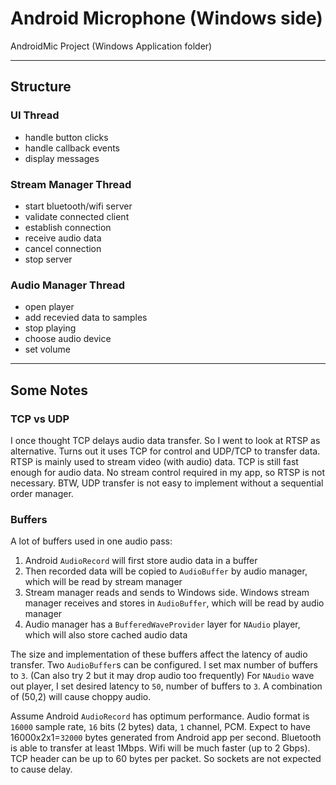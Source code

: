 # Android Microphone (Windows side)  

AndroidMic Project (Windows Application folder)  

------

## Structure

### UI Thread  

* handle button clicks  
* handle callback events  
* display messages  

### Stream Manager Thread  

* start bluetooth/wifi server  
* validate connected client  
* establish connection  
* receive audio data  
* cancel connection  
* stop server  

### Audio Manager Thread  

* open player  
* add recevied data to samples  
* stop playing  
* choose audio device  
* set volume  

------

## Some Notes

### TCP vs UDP

I once thought TCP delays audio data transfer. So I went to look at RTSP as alternative. Turns out it uses TCP for control and UDP/TCP to transfer data. RTSP is mainly used to stream video (with audio) data. TCP is still fast enough for audio data. No stream control required in my app, so RTSP is not necessary. BTW, UDP transfer is not easy to implement without a sequential order manager.

### Buffers

A lot of buffers used in one audio pass:  
1. Android `AudioRecord` will first store audio data in a buffer  
2. Then recorded data will be copied to `AudioBuffer` by audio manager, which will be read by stream manager  
3. Stream manager reads and sends to Windows side. Windows stream manager receives and stores in `AudioBuffer`, which will be read by audio manager  
4. Audio manager has a `BufferedWaveProvider` layer for `NAudio` player, which will also store cached audio data  

The size and implementation of these buffers affect the latency of audio transfer. Two `AudioBuffer`s can be configured. I set max number of buffers to `3`. (Can also try 2 but it may drop audio too frequently) For `NAudio` wave out player, I set desired latency to `50`, number of buffers to `3`. A combination of (50,2) will cause choppy audio.

Assume Android `AudioRecord` has optimum performance. Audio format is `16000` sample rate, `16` bits (2 bytes) data, `1` channel, PCM. Expect to have 16000x2x1=`32000` bytes generated from Android app per second. Bluetooth is able to transfer at least 1Mbps. Wifi will be much faster (up to 2 Gbps). TCP header can be up to 60 bytes per packet. So sockets are not expected to cause delay.